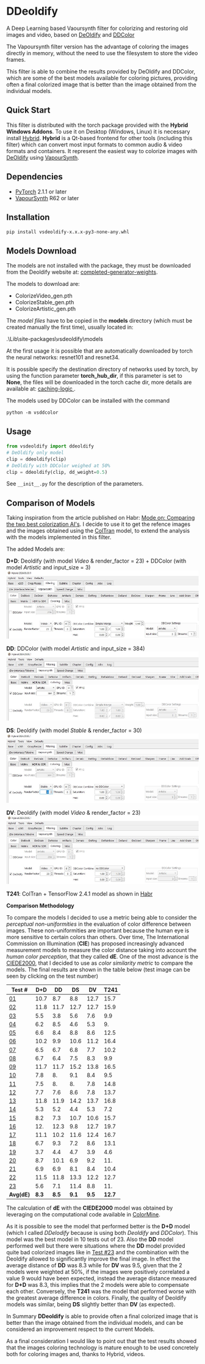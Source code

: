 # DDeoldify
A Deep Learning based Vaoursynth filter for colorizing and restoring old images and video, based on [DeOldify](https://github.com/jantic/DeOldify)
and  [DDColor](https://github.com/HolyWu/vs-ddcolor) 

The Vapoursynth filter version has the advantage of coloring the images directly in memory, without the need to use the filesystem to store the video frames. 

This filter is able to combine the results provided by DeOldify and DDColor, which are some of the best models available for coloring pictures, providing often a final colorized image that is better than the image obtained from the individual models.  

## Quick Start

This filter is distributed with the torch package provided with the **Hybrid Windows Addons**. To use it on Desktop (Windows, Linux) it is necessary install [Hybrid](https://www.selur.de/downloads). **Hybrid** is a Qt-based frontend for other tools (including this filter) which can convert most input formats to common audio & video formats and containers. It represent the  easiest way to colorize images with [DeOldify](https://github.com/jantic/DeOldify) using [VapourSynth](https://www.vapoursynth.com/).      


## Dependencies
- [PyTorch](https://pytorch.org/get-started) 2.1.1 or later
- [VapourSynth](http://www.vapoursynth.com/) R62 or later

## Installation
```
pip install vsdeoldify-x.x.x-py3-none-any.whl
```

## Models Download
The models are not installed with the package, they must be downloaded from the Deoldify website at: [completed-generator-weights](https://github.com/jantic/DeOldify#completed-generator-weights).

The models to download are:

- ColorizeVideo_gen.pth
- ColorizeStable_gen.pth
- ColorizeArtistic_gen.pth

The _model files_ have to be copied in the **models** directory (which must be created manually the first time), usually located in:

.\Lib\site-packages\vsdeoldify\models


At the first usage it is possible that are automatically downloaded by torch the neural networks: resnet101 and resnet34. 

It is possible specify the destination directory of networks used by torch, by using the function parameter **torch\_hub\_dir**, if this parameter is set to **None**, the files will be downloaded in the torch cache dir, more details are available at: [caching-logic ](https://pytorch.org/docs/stable/hub.html#caching-logic).

The models used by DDColor can be installed with the command

```
python -m vsddcolor
```


## Usage
```python
from vsdeoldify import ddeoldify
# DeOldify only model
clip = ddeoldify(clip)
# DeOldify with DDColor weighed at 50%
clip = ddeoldify(clip, dd_weight=0.5)

```

See `__init__.py` for the description of the parameters.

## Comparison of Models ##

Taking inspiration from the article published on Habr: [Mode on: Comparing the two best colorization AI's](https://habr.com/en/companies/ruvds/articles/568426/). I decide to use it to get the refence images and the images obtained using the [ColTran](https://github.com/google-research/google-research/tree/master/coltran) model, to extend the analysis with the models implemented in this filter.

The added Models are:

**D+D**: Deoldify (with model _Video_ & render_factor = 23) + DDColor (with model _Artistic_ and input_size = 3)
![Hybrid D+D](https://github.com/dan64/vs-deoldify/blob/main/hybrid_setup/Model_D%2BD.JPG)  

**DD**:  DDColor (with model _Artistic_ and input_size = 384)
![Hybrid_DD](https://github.com/dan64/vs-deoldify/blob/main/hybrid_setup/Model_DD.JPG)

**DS**: Deoldify (with model _Stable_ & render_factor = 30)
![Hybrid D+D](https://github.com/dan64/vs-deoldify/blob/main/hybrid_setup/Model_DS.JPG)  

**DV**: Deoldify (with model _Video_ & render_factor = 23)
![Hybrid D+D](https://github.com/dan64/vs-deoldify/blob/main/hybrid_setup/Model_DV.JPG)  

**T241**:  ColTran + TensorFlow 2.4.1 model as shown in [Habr](https://habr.com/en/companies/ruvds/articles/568426/)

**Comparison Methodology**

To compare the models I decided to use a metric being able to consider the _perceptual non-uniformities_ in the evaluation of color difference between images. These non-uniformities are important because the human eye is more sensitive to certain colors than others.  Over time, The International Commission on Illumination (**CIE**) has proposed increasingly advanced measurement models to measure the color distance taking into account the _human color perception_, that they called **dE**. One of the most advance is the [CIEDE2000](https://en.wikipedia.org/wiki/Color_difference#CIEDE2000), that I decided to use as _color similarity metric_ to compare the models. The final results are shown in the table below (test image can be seen by clicking on the test number)

| Test # | D+D | DD | DS | DV  | T241 |
|------|------|-----|-----|-----|-------|
|[01](https://github.com/dan64/vs-deoldify/blob/main/test_images/Image_01_test.jpg) | 10.7 | 8.7 | 8.8 | 12.7 | 15.7 |
|[02](https://github.com/dan64/vs-deoldify/blob/main/test_images/Image_02_test.jpg) | 11.8 | 11.7 | 12.7 | 12.7 | 15.9 |
|[03](https://github.com/dan64/vs-deoldify/blob/main/test_images/Image_03_test.jpg) | 5.5 | 3.8 | 5.6 | 7.6 | 9.9 |
|[04](https://github.com/dan64/vs-deoldify/blob/main/test_images/Image_04_test.jpg) | 6.2 | 8.5 | 4.6 | 5.3 | 9. |
|[05](https://github.com/dan64/vs-deoldify/blob/main/test_images/Image_05_test.jpg) | 6.6 | 8.4 | 8.8 | 8.6 | 12.5 |
|[06](https://github.com/dan64/vs-deoldify/blob/main/test_images/Image_06_test.jpg) | 10.2 | 9.9 | 10.6 | 11.2 | 16.4 |
|[07](https://github.com/dan64/vs-deoldify/blob/main/test_images/Image_07_test.jpg) | 6.5 | 6.7 | 6.8 | 7.7 | 10.2 |
|[08](https://github.com/dan64/vs-deoldify/blob/main/test_images/Image_08_test.jpg) | 6.7 | 6.4 | 7.5 | 8.3 | 9.9 |
|[09](https://github.com/dan64/vs-deoldify/blob/main/test_images/Image_09_test.jpg) | 11.7 | 11.7 | 15.2 | 13.8 | 16.5 |
|[10](https://github.com/dan64/vs-deoldify/blob/main/test_images/Image_10_test.jpg) | 7.8 | 8. | 9.1 | 8.4 | 9.5 |
|[11](https://github.com/dan64/vs-deoldify/blob/main/test_images/Image_11_test.jpg) | 7.5 | 8. | 8. | 7.8 | 14.8 |
|[12](https://github.com/dan64/vs-deoldify/blob/main/test_images/Image_12_test.jpg) | 7.7 | 7.6 | 8.6 | 7.8 | 13.7 |
|[13](https://github.com/dan64/vs-deoldify/blob/main/test_images/Image_13_test.jpg) | 11.8 | 11.9 | 14.2 | 13.7 | 16.8 |
|[14](https://github.com/dan64/vs-deoldify/blob/main/test_images/Image_14_test.jpg) | 5.3 | 5.2 | 4.4 | 5.3 | 7.2 |
|[15](https://github.com/dan64/vs-deoldify/blob/main/test_images/Image_15_test.jpg) | 8.2 | 7.3 | 10.7 | 10.6 | 15.7 |
|[16](https://github.com/dan64/vs-deoldify/blob/main/test_images/Image_16_test.jpg) | 12. | 12.3 | 9.8 | 12.7 | 19.7 |
|[17](https://github.com/dan64/vs-deoldify/blob/main/test_images/Image_17_test.jpg) | 11.1 | 10.2 | 11.6 | 12.4 | 16.7 |
|[18](https://github.com/dan64/vs-deoldify/blob/main/test_images/Image_18_test.jpg) | 6.7 | 9.3 | 7.2 | 8.6 | 13.1 |
|[19](https://github.com/dan64/vs-deoldify/blob/main/test_images/Image_19_test.jpg) | 3.7 | 4.4 | 4.7 | 3.9 | 4.6 |
|[20](https://github.com/dan64/vs-deoldify/blob/main/test_images/Image_20_test.jpg) | 8.7 | 10.1 | 6.9 | 9.2 | 11. |
|[21](https://github.com/dan64/vs-deoldify/blob/main/test_images/Image_21_test.jpg) | 6.9 | 6.9 | 8.1 | 8.4 | 10.4 |
|[22](https://github.com/dan64/vs-deoldify/blob/main/test_images/Image_22_test.jpg) | 11.5 | 11.8 | 13.3 | 12.2 | 12.7 |
|[23](https://github.com/dan64/vs-deoldify/blob/main/test_images/Image_23_test.jpg) | 5.6 | 7.1 | 11.4 | 8.8 | 11. |
|**Avg(dE)** | **8.3** | **8.5** | **9.1** | **9.5** | **12.7** |




       
The calculation of **dE** with the  **CIEDE2000** model was obtained by leveraging on the computational code available in [ColorMine](https://github.com/MasterPieceCode/Mozaic/tree/master/ColorMine).

As it is possible to see the model that performed better is the **D+D** model (which I called _DDelodify_ because is using both _Deoldify_ and _DDColor_). This model was the best model in 10 tests out of 23. Also the **DD** model performed well but there were situations where the **DD** model provided quite bad colorized images like in [Test #23](https://github.com/dan64/vs-deoldify/blob/main/test_images/Image_23_test.jpg) and the combination with the Deoldify allowed to significantly improve the final image. In effect the average distance of **DD** was 8.3 while for **DV** was 9.5, given that the 2 models were weighted at 50%, if the images were positively correlated a value 9 would have been expected, instead the average distance measured for **D+D** was 8.3, this implies that the 2 models were able to compensate each other. 
Conversely, the **T241** was the model that performed worse with the greatest average difference in colors. Finally, the quality of Deoldify models was similar, being **DS** slightly better than **DV** (as expected).

In Summary **DDeoldify** is able to provide often a final colorized image that is better than the image obtained from the individual models, and can be considered an improvement respect to the current Models.   

As a final consideration I would like to point out that the test results showed that the images coloring technology is mature enough to be used concretely both for coloring images and, thanks to Hybrid, videos.




  